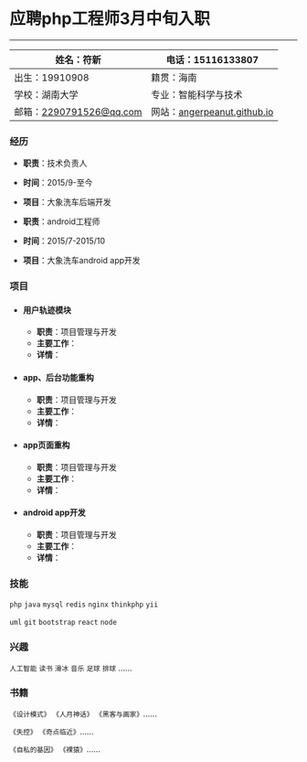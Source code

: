 # 应聘php工程师3月中旬入职
---
|姓名：符新 | 电话：15116133807 |
|---|---|
|出生：19910908 |籍贯：海南|
|学校：湖南大学 |专业：智能科学与技术|
|邮箱：<2290791526@qq.com> |网站：[angerpeanut.github.io](angerpeanut.github.com)|


### 经历
- **职责**：技术负责人
- **时间**：2015/9-至今
- **项目**：大象洗车后端开发



- **职责**：android工程师
- **时间**：2015/7-2015/10
- **项目**：大象洗车android app开发

### 项目
- #### 用户轨迹模块
  - **职责**：项目管理与开发
  - **主要工作**：
  - **详情**：
- #### app、后台功能重构
  - **职责**：项目管理与开发
  - **主要工作**：
  - **详情**：
- #### app页面重构
  - **职责**：项目管理与开发
  - **主要工作**：
  - **详情**：
- #### android app开发
  - **职责**：项目管理与开发
  - **主要工作**：
  - **详情**：

### 技能
```php``` ```java``` ```mysql``` ```redis``` ```nginx``` ```thinkphp``` ```yii```

```uml``` ```git``` ```bootstrap``` ```react``` ```node```

### 兴趣
```人工智能``` ```读书``` ```滑冰``` ```音乐``` ```足球``` ```排球``` ……

### 书籍
```《设计模式》``` ```《人月神话》``` ```《黑客与画家》```……

```《失控》``` ```《奇点临近》```……

```《自私的基因》``` ```《裸猿》```……

